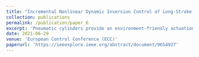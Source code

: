 ```yaml
---
title: "Incremental Nonlinear Dynamic Inversion Control of Long-Stroke Pneumatic Actuators"
collection: publications
permalink: /publication/paper_6
excerpt: 'Pneumatic cylinders provide an environment-friendly actuation means by minimizing the leakage of any harmful industrial fluids, as occurs for hydraulic actuators. However, pneumatic actuation has not been utilized widely for industrial servo applications due to its highly nonlinear nature. Incremental nonlinear dynamic inversion (INDI) is a form of nonlinear dynamic inversion (NDI) that relies less on plant-model information, and is thus inherently robust to mismatches in the known plant-model, and also to external disturbances. Developing an incremental nonlinear controller for a pneumatic system is the main focus of this research article, which is accomplished by utilizing a cascaded-control approach, where the inner-loop INDI tracks a given force and the outer-loop NDI is for controlling the piston-position. Moreover, realistic sensor noises have been added in the simulation and the robustness of the incremental approach is demonstrated with respect to a baseline PID controller.'
date: 2021-06-29
venue: 'European Control Conference (ECC)'
paperurl: 'https://ieeexplore.ieee.org/abstract/document/9654927'
---
```


